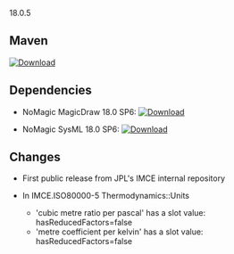 18.0.5

## Maven

[ ![Download](https://api.bintray.com/packages/jpl-imce/gov.nasa.jpl.imce/gov.nasa.jpl.imce.metrology.isoiec80000.magicdraw.library/images/download.svg?version=18.0.5) ](https://bintray.com/jpl-imce/gov.nasa.jpl.imce/gov.nasa.jpl.imce.metrology.isoiec80000.magicdraw.library/18.0.5/link)
 
## Dependencies

- NoMagic MagicDraw 18.0 SP6: [ ![Download](https://api.bintray.com/packages/tiwg/org.omg.tiwg.vendor.nomagic/com.nomagic.magicdraw.package/images/download.svg?version=18.0-sp6.2) ](https://bintray.com/tiwg/org.omg.tiwg.vendor.nomagic/com.nomagic.magicdraw.package/18.0-sp6.2/link)
 
- NoMagic SysML 18.0 SP6:  [ ![Download](https://api.bintray.com/packages/tiwg/org.omg.tiwg.vendor.nomagic/com.nomagic.magicdraw.sysml.plugin/images/download.svg?version=18.0-sp6.2) ](https://bintray.com/tiwg/org.omg.tiwg.vendor.nomagic/com.nomagic.magicdraw.sysml.plugin/18.0-sp6.2/link)

## Changes

- First public release from JPL's IMCE internal repository

- In IMCE.ISO80000-5 Thermodynamics::Units

  - 'cubic metre ratio per pascal' has a slot value: hasReducedFactors=false
  - 'metre coefficient per kelvin' has a slot value: hasReducedFactors=false
